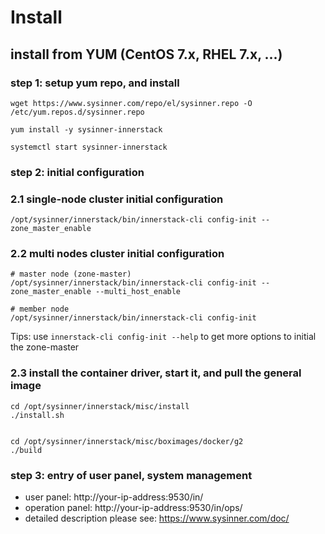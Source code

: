 # Install

## install from YUM (CentOS 7.x, RHEL 7.x, ...)

### step 1: setup yum repo, and install

``` shell
wget https://www.sysinner.com/repo/el/sysinner.repo -O /etc/yum.repos.d/sysinner.repo

yum install -y sysinner-innerstack

systemctl start sysinner-innerstack
```

### step 2: initial configuration

### 2.1 single-node cluster initial configuration

``` shell
/opt/sysinner/innerstack/bin/innerstack-cli config-init --zone_master_enable
```

### 2.2 multi nodes cluster initial configuration

``` shell
# master node (zone-master)
/opt/sysinner/innerstack/bin/innerstack-cli config-init --zone_master_enable --multi_host_enable

# member node
/opt/sysinner/innerstack/bin/innerstack-cli config-init
```

Tips: use ```innerstack-cli config-init --help``` to get more options to initial the zone-master  


### 2.3 install the container driver, start it, and pull the general image

``` shell
cd /opt/sysinner/innerstack/misc/install
./install.sh


cd /opt/sysinner/innerstack/misc/boximages/docker/g2
./build
```


### step 3: entry of user panel, system management

* user panel:  http://your-ip-address:9530/in/
* operation panel:  http://your-ip-address:9530/in/ops/
* detailed description please see: https://www.sysinner.com/doc/

